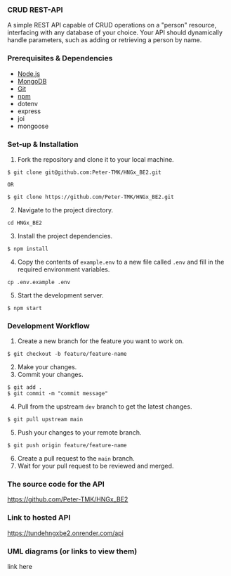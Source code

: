 ### CRUD REST-API

A simple REST API capable of CRUD operations on a "person" resource, interfacing with any database of your choice. Your API should dynamically handle parameters, such as adding or retrieving a person by name.

### Prerequisites & Dependencies

- [Node.js](https://nodejs.org/en/download/)
- [MongoDB](https://docs.mongodb.com/manual/installation/)
- [Git](https://git-scm.com/downloads)
- [npm](https://www.npmjs.com/get-npm)
- dotenv
- express
- joi
- mongoose

### Set-up & Installation

1. Fork the repository and clone it to your local machine.

```
$ git clone git@github.com:Peter-TMK/HNGx_BE2.git

OR

$ git clone https://github.com/Peter-TMK/HNGx_BE2.git

```

2. Navigate to the project directory.

```
cd HNGx_BE2
```

3. Install the project dependencies.

```
$ npm install
```

4. Copy the contents of `example.env` to a new file called `.env` and fill in the required environment variables.

```
cp .env.example .env
```

5. Start the development server.

```
$ npm start
```

### Development Workflow

1. Create a new branch for the feature you want to work on.

```
$ git checkout -b feature/feature-name
```

2. Make your changes.
3. Commit your changes.

```
$ git add .
$ git commit -m "commit message"
```

4. Pull from the upstream `dev` branch to get the latest changes.

```
$ git pull upstream main
```

5. Push your changes to your remote branch.

```
$ git push origin feature/feature-name
```

6. Create a pull request to the `main` branch.
7. Wait for your pull request to be reviewed and merged.

### The source code for the API

https://github.com/Peter-TMK/HNGx_BE2

### Link to hosted API

https://tundehngxbe2.onrender.com/api

### UML diagrams (or links to view them)

link here
